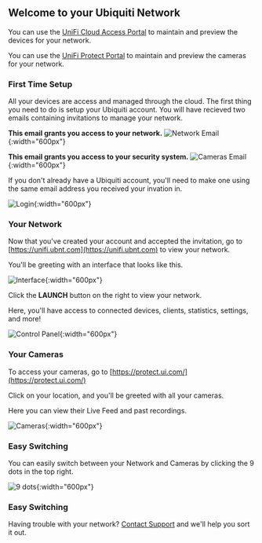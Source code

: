 ## Welcome to your Ubiquiti Network

You can use the [UniFi Cloud Access Portal](https://unifi.ubnt.com/) to maintain and preview the devices for your network.

You can use the [UniFi Protect Portal](https://protect.ui.com/) to maintain and preview the cameras for your network.

### First Time Setup

All your devices are access and managed through the cloud. The first thing you need to do is setup your Ubiquiti account.
You will have recieved two emails containing invitations to manage your network.

**This email grants you access to your network.**
![Network Email](https://raw.githubusercontent.com/ronaldburns/UbiquitiDocs/master/msedge_bb56usToQc.png){:width="600px"}

**This email grants you access to your security system.**
![Cameras Email](https://raw.githubusercontent.com/ronaldburns/UbiquitiDocs/master/msedge_Dd5chuU58L.png){:width="600px"}

If you don't already have a Ubiquiti account, you'll need to make one using the same email address you received your invation in.

![Login](https://raw.githubusercontent.com/ronaldburns/UbiquitiDocs/master/msedge_PcSUUEFlce.png){:width="600px"}

### Your Network

Now that you've created your account and accepted the invitation, go to [https://unifi.ubnt.com](https://unifi.ubnt.com) to view your network.

You'll be greeting with an interface that looks like this.

![Interface](https://raw.githubusercontent.com/ronaldburns/UbiquitiDocs/master/msedge_s2D8CxmNpp.png){:width="600px"}

Click the **LAUNCH** button on the right to view your network.

Here, you'll have access to connected devices, clients, statistics, settings, and more!

![Control Panel](https://raw.githubusercontent.com/ronaldburns/UbiquitiDocs/master/msedge_BB8JhrXcnt.png){:width="600px"}

### Your Cameras

To access your cameras, go to [https://protect.ui.com/](https://protect.ui.com/)

Click on your location, and you'll be greeted with all your cameras.

Here you can view their Live Feed and past recordings.

![Cameras](https://raw.githubusercontent.com/ronaldburns/UbiquitiDocs/master/msedge_Bm7EaaV1Xb.png){:width="600px"}

### Easy Switching

You can easily switch between your Network and Cameras by clicking the 9 dots in the top right.

![9 dots](https://raw.githubusercontent.com/ronaldburns/UbiquitiDocs/master/msedge_tGbFc9y1D8.png){:width="600px"}


### Easy Switching

Having trouble with your network? [Contact Support](https://midcentury.com/sample-page/) and we'll help you sort it out.
